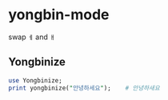 # yongbin-mode #

swap `ㅔ` and `ㅐ`

## Yongbinize ##

``` perl
use Yongbinize;
print yongbinize("안녕하세요");    # 안녕하새요
```
